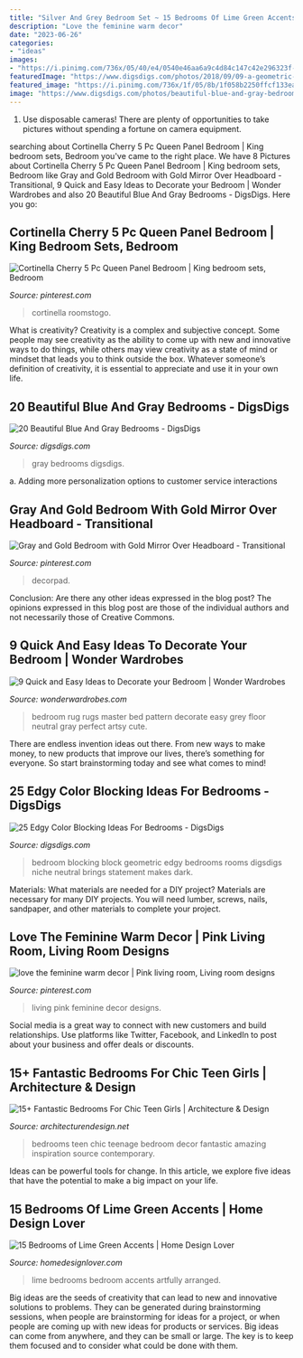 ```yaml
---
title: "Silver And Grey Bedroom Set ~ 15 Bedrooms Of Lime Green Accents"
description: "Love the feminine warm decor"
date: "2023-06-26"
categories:
- "ideas"
images:
- "https://i.pinimg.com/736x/05/40/e4/0540e46aa6a9c4d84c147c42e296323f--wingback-headboard-tufted-headboards.jpg"
featuredImage: "https://www.digsdigs.com/photos/2018/09/09-a-geometric-color-block-wall-in-grey-light-blue-and-plywood-for-a-chic-and-stylish-bedroom.jpg"
featured_image: "https://i.pinimg.com/736x/1f/05/8b/1f058b2250ffcf133ea54cddbc611203--queen-bedroom-queen-beds.jpg"
image: "https://www.digsdigs.com/photos/beautiful-blue-and-gray-bedrooms-20.jpg"
---
```



1. Use disposable cameras! There are plenty of opportunities to take pictures without spending a fortune on camera equipment.

	

		
searching about Cortinella Cherry 5 Pc Queen Panel Bedroom | King bedroom sets, Bedroom you've came to the right place. We have 8 Pictures about Cortinella Cherry 5 Pc Queen Panel Bedroom | King bedroom sets, Bedroom like Gray and Gold Bedroom with Gold Mirror Over Headboard - Transitional, 9 Quick and Easy Ideas to Decorate your Bedroom | Wonder Wardrobes and also 20 Beautiful Blue And Gray Bedrooms - DigsDigs. Here you go:
		
    
## Cortinella Cherry 5 Pc Queen Panel Bedroom | King Bedroom Sets, Bedroom

<img loading=lazy src="https://i.pinimg.com/736x/1f/05/8b/1f058b2250ffcf133ea54cddbc611203--queen-bedroom-queen-beds.jpg" onerror="this.onerror=null;this.src='https://tse1.mm.bing.net/th?id=OIP.hsdMAf-lFCpijxG0oNUcCwHaEG&amp;pid=15.1';" alt="Cortinella Cherry 5 Pc Queen Panel Bedroom | King bedroom sets, Bedroom">

_Source: pinterest.com_

>cortinella roomstogo. 

	

What is creativity?
Creativity is a complex and subjective concept. Some people may see creativity as the ability to come up with new and innovative ways to do things, while others may view creativity as a state of mind or mindset that leads you to think outside the box. Whatever someone’s definition of creativity, it is essential to appreciate and use it in your own life.

    
## 20 Beautiful Blue And Gray Bedrooms - DigsDigs

<img loading=lazy src="https://www.digsdigs.com/photos/beautiful-blue-and-gray-bedrooms-20.jpg" onerror="this.onerror=null;this.src='https://tse2.mm.bing.net/th?id=OIP.VcGnTySEZ_t47X-2rklzrgHaE7&amp;pid=15.1';" alt="20 Beautiful Blue And Gray Bedrooms - DigsDigs">

_Source: digsdigs.com_

>gray bedrooms digsdigs. 

	

a. Adding more personalization options to customer service interactions 

    
## Gray And Gold Bedroom With Gold Mirror Over Headboard - Transitional

<img loading=lazy src="https://i.pinimg.com/736x/05/40/e4/0540e46aa6a9c4d84c147c42e296323f--wingback-headboard-tufted-headboards.jpg" onerror="this.onerror=null;this.src='https://tse2.mm.bing.net/th?id=OIP.iAHJr7c2Mg1UVGLAfWAVDQHaKp&amp;pid=15.1';" alt="Gray and Gold Bedroom with Gold Mirror Over Headboard - Transitional">

_Source: pinterest.com_

>decorpad. 

	

Conclusion: Are there any other ideas expressed in the blog post?
The opinions expressed in this blog post are those of the individual authors and not necessarily those of Creative Commons.

    
## 9 Quick And Easy Ideas To Decorate Your Bedroom | Wonder Wardrobes

<img loading=lazy src="http://www.wonderwardrobes.com/wp-content/uploads/2016/02/Master-Bedroom-Rug-Pattern-Nightstand.jpg" onerror="this.onerror=null;this.src='https://tse3.mm.bing.net/th?id=OIP.Jt6t79mHs-k0VmOC114YeAHaKn&amp;pid=15.1';" alt="9 Quick and Easy Ideas to Decorate your Bedroom | Wonder Wardrobes">

_Source: wonderwardrobes.com_

>bedroom rug rugs master bed pattern decorate easy grey floor neutral gray perfect artsy cute. 

	

There are endless invention ideas out there. From new ways to make money, to new products that improve our lives, there’s something for everyone. So start brainstorming today and see what comes to mind!

    
## 25 Edgy Color Blocking Ideas For Bedrooms - DigsDigs

<img loading=lazy src="https://www.digsdigs.com/photos/2018/09/09-a-geometric-color-block-wall-in-grey-light-blue-and-plywood-for-a-chic-and-stylish-bedroom.jpg" onerror="this.onerror=null;this.src='https://tse3.mm.bing.net/th?id=OIP.-vOYCqdJM_MG_T01iVu9WwHaLH&amp;pid=15.1';" alt="25 Edgy Color Blocking Ideas For Bedrooms - DigsDigs">

_Source: digsdigs.com_

>bedroom blocking block geometric edgy bedrooms rooms digsdigs niche neutral brings statement makes dark. 

	

Materials: What materials are needed for a DIY project?
Materials are necessary for many DIY projects. You will need lumber, screws, nails, sandpaper, and other materials to complete your project.

    
## Love The Feminine Warm Decor | Pink Living Room, Living Room Designs

<img loading=lazy src="https://i.pinimg.com/736x/55/5e/80/555e80cbd677ff508d4fb3c6f8a8421f.jpg" onerror="this.onerror=null;this.src='https://tse2.mm.bing.net/th?id=OIP.hHFgeVbnpiKOrMXglUseBAHaJB&amp;pid=15.1';" alt="love the feminine warm decor | Pink living room, Living room designs">

_Source: pinterest.com_

>living pink feminine decor designs. 

	

Social media is a great way to connect with new customers and build relationships. Use platforms like Twitter, Facebook, and LinkedIn to post about your business and offer deals or discounts.

    
## 15+ Fantastic Bedrooms For Chic Teen Girls | Architecture &amp; Design

<img loading=lazy src="https://cdn.architecturendesign.net/wp-content/uploads/2015/06/AD-Fantastic-Bedrooms-For-Chic-Teen-Girls-7.jpg" onerror="this.onerror=null;this.src='https://tse1.mm.bing.net/th?id=OIP.85dJkCq5B5xq0wT9Wc1MswHaE7&amp;pid=15.1';" alt="15+ Fantastic Bedrooms For Chic Teen Girls | Architecture &amp; Design">

_Source: architecturendesign.net_

>bedrooms teen chic teenage bedroom decor fantastic amazing inspiration source contemporary. 

	

Ideas can be powerful tools for change. In this article, we explore five ideas that have the potential to make a big impact on your life.

    
## 15 Bedrooms Of Lime Green Accents | Home Design Lover

<img loading=lazy src="https://homedesignlover.com/wp-content/uploads/2013/09/3-artfully-arranged.jpg" onerror="this.onerror=null;this.src='https://tse3.mm.bing.net/th?id=OIP.tvyTA-_gZhrvDfmEBVwPdAHaEr&amp;pid=15.1';" alt="15 Bedrooms of Lime Green Accents | Home Design Lover">

_Source: homedesignlover.com_

>lime bedrooms bedroom accents artfully arranged. 

	

Big ideas are the seeds of creativity that can lead to new and innovative solutions to problems. They can be generated during brainstorming sessions, when people are brainstorming for ideas for a project, or when people are coming up with new ideas for products or services. Big ideas can come from anywhere, and they can be small or large. The key is to keep them focused and to consider what could be done with them.


